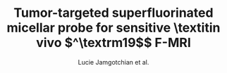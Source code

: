 ---
cat: ciel
subcat: midas
bestof: false
author: Lucie Jamgotchian et al.
title: Tumor-targeted superfluorinated micellar probe for sensitive \textitin vivo $^\textrm19$\$ F-MRI
journal: Nanoscale
year: 2021
type: article
url: http -//xlink.rsc.org/?DOI=D0NR08200G
doi: 10.1039/D0NR08200G
---